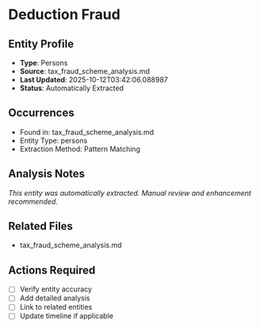 # Deduction Fraud

## Entity Profile
- **Type**: Persons
- **Source**: tax_fraud_scheme_analysis.md
- **Last Updated**: 2025-10-12T03:42:06.088987
- **Status**: Automatically Extracted

## Occurrences
- Found in: tax_fraud_scheme_analysis.md
- Entity Type: persons
- Extraction Method: Pattern Matching

## Analysis Notes
*This entity was automatically extracted. Manual review and enhancement recommended.*

## Related Files
- tax_fraud_scheme_analysis.md

## Actions Required
- [ ] Verify entity accuracy
- [ ] Add detailed analysis
- [ ] Link to related entities
- [ ] Update timeline if applicable
